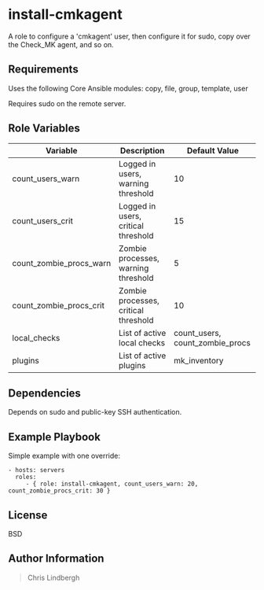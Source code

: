 # install-cmkagent

A role to configure a 'cmkagent' user, then configure it for sudo, copy over the Check_MK agent, and so on.

## Requirements

Uses the following Core Ansible modules:
copy, file, group, template, user

Requires sudo on the remote server.

## Role Variables

| Variable | Description | Default Value |
| -------- | ----------- | ------------- |
| count_users_warn | Logged in users, warning threshold | 10 |
| count_users_crit | Logged in users, critical threshold | 15 |
| count_zombie_procs_warn | Zombie processes, warning threshold | 5 |
| count_zombie_procs_crit | Zombie processes, critical threshold | 10 |
| local_checks | List of active local checks | count_users, count_zombie_procs |
| plugins | List of active plugins | mk_inventory |

## Dependencies

Depends on sudo and public-key SSH authentication.

## Example Playbook

Simple example with one override:

    - hosts: servers
      roles:
         - { role: install-cmkagent, count_users_warn: 20, count_zombie_procs_crit: 30 }

## License

BSD

## Author Information

> Chris Lindbergh
